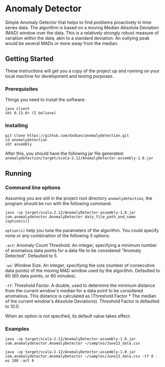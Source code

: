 # Anomaly Detector
Simple Anomaly Detector that helps to find problems proactively in time series data. The algorithm is based on a moving Median Absolute Deviation (MAD) window over the data. This is a relatively strongly robust measure of variation within the data, akin to a standard deviation. An outlying peak would be several MADs or more away from the median.

## Getting Started
These instructions will get you a copy of the project up and running on your local machine for development and testing purposes.

### Prerequisites
Things you need to install the software:
```
java client
sbt 0.13.6+ (I believe)
```

### Installing
```
git clone https://github.com/dxdoan/anomalydetection.git
cd anomalydetection
sbt assembly
```
After this, you should have the following jar file generated: `anomalydetection/target/scala-2.12/AnomalyDetector-assembly-1.0.jar`
## Running
### Command line options
Assuming you are still in the project root directory `anomalydetection`, the program should be run with the following command:
```
java -cp target/scala-2.12/AnomalyDetector-assembly-1.0.jar com.anomalydetector.AnomalyDetector data_file_path_and_name [option(s)]
```
`option(s)` help you tune the parameters of the algorithm. You could specify none or any combination of the following 3 options:

`-act`: Anomaly Count Threshold. An integer, specifying a minimum number of anomalous data points for a data file to be considered "Anomaly Detected". Defaulted to 5.

`-ws`: Window Size. An integer, specifying the size (number of consecutive data points) of the moving MAD window used by the algorithm. Defaulted to 60 (60 data points, or 60 minutes).

`-tf`: Threshold Factor. A double, used to determine the minimum distance from the current window's median for a data point to be considered anomalous. This distance is calculated as (Threshold Factor * The median of the current window's Absolute Deviations). Threshold Factor is defaulted to 10.0.

When an option is not specified, its default value takes effect.

### Examples
```
java -cp target/scala-2.12/AnomalyDetector-assembly-1.0.jar com.anomalydetector.AnomalyDetector ~/samples/June13_data.csv
```
```
java -cp target/scala-2.12/AnomalyDetector-assembly-1.0.jar com.anomalydetector.AnomalyDetector ~/samples/June13_data.csv -tf 8 -ws 180 -act 6
```
